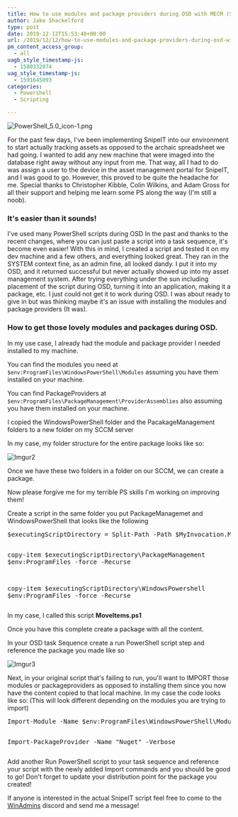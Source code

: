 ```yaml
---
title: How to use modules and package providers during OSD with MECM (SCCM/MEMCM)
author: Jake Shackelford
type: post
date: 2019-12-12T15:53:40+00:00
url: /2019/12/12/how-to-use-modules-and-package-providers-during-osd-with-mecm-sccm-memcm/
pm_content_access_group:
  - all
uagb_style_timestamp-js:
  - 1580332074
uag_style_timestamp-js:
  - 1591645893
categories:
  - Powershell
  - Scripting

---
```

![PowerShell_5.0_icon-1.png](PowerShell_5.0_icon-1.png)

For the past few days, I've been implementing SnipeIT into our environment to start actually tracking assets as opposed to the archaic spreadsheet we had going. I wanted to add any new machine that were imaged into the database right away without any input from me. That way, all I had to do was assign a user to the device in the asset management portal for SnipeIT, and I was good to go. However, this proved to be quite the headache for me. Special thanks to Christopher Kibble, Colin Wilkins, and Adam Gross for all their support and helping me learn some PS along the way (I'm still a noob).

### It's easier than it sounds!

I've used many PowerShell scripts during OSD In the past and thanks to the recent changes, where you can just paste a script into a task sequence, it's become even easier! With this in mind, I created a script and tested it on my dev machine and a few others, and everything looked great. They ran in the SYSTEM context fine, as an admin fine, all looked dandy. I put it into my OSD, and it returned successful but never actually showed up into my asset management system. After trying everything under the sun including placement of the script during OSD, turning it into an application, making it a package, etc. I just could not get it to work during OSD. I was about ready to give in but was thinking maybe it's an issue with installing the modules and package providers (It was).

### How to get those lovely modules and packages during OSD.

In my use case, I already had the module and package provider I needed installed to my machine.

You can find the modules you need at `$env:ProgramFiles\WindowsPowerShell\Modules` assuming you have them installed on your machine.

You can find PackageProviders at `$env:ProgramFiles\PackageManagement\ProviderAssemblies` also assuming you have them installed on your machine.

I copied the WindowsPowerShell folder and the PacakageManagement folders to a new folder on my SCCM server

In my case, my folder structure for the entire package looks like so:

![Imgur2](https://camo.githubusercontent.com/ec9b5904e323575dc980183eb46dc07aed204989/68747470733a2f2f696d6775722e636f6d2f37656a7339526f2e6a7067)

Once we have these two folders in a folder on our SCCM, we can create a package.

Now please forgive me for my terrible PS skills I'm working on improving them!

Create a script in the same folder you put PackageManagemet and WindowsPowerShell that looks like the following

<div class="wp-block-codemirror-blocks-code-block code-block">
  <pre class="CodeMirror" data-setting="{&quot;mode&quot;:&quot;powershell&quot;,&quot;mime&quot;:&quot;application/x-powershell&quot;,&quot;theme&quot;:&quot;default&quot;,&quot;lineNumbers&quot;:true,&quot;styleActiveLine&quot;:true,&quot;lineWrapping&quot;:true,&quot;readOnly&quot;:false,&quot;language&quot;:&quot;PowerShell&quot;,&quot;modeName&quot;:&quot;powershell&quot;}">$executingScriptDirectory = Split-Path -Path $MyInvocation.MyCommand.Definition -Parent

copy-item $executingScriptDirectory\PackageManagement $env:ProgramFiles -force -Recurse

copy-item $executingScriptDirectory\WindowsPowershell $env:ProgramFiles -force -Recurse</pre>
</div>

In my case, I called this script **MoveItems.ps1**

Once you have this complete create a package with all the content.

In your OSD task Sequence create a run PowerShell script step and reference the package you made like so

![Imgur3](https://camo.githubusercontent.com/17cb3f713d11be996213630ba822f8b005cb446b/68747470733a2f2f696d6775722e636f6d2f6f4f43627857442e6a7067)

Next, in your original script that's failing to run, you'll want to IMPORT those modules or packageproviders as opposed to installing them since you now have the content copied to that local machine. In my case the code looks like so: (This will look different depending on the modules you are trying to import)

<div class="wp-block-codemirror-blocks-code-block code-block">
  <pre class="CodeMirror" data-setting="{&quot;mode&quot;:&quot;powershell&quot;,&quot;mime&quot;:&quot;application/x-powershell&quot;,&quot;theme&quot;:&quot;default&quot;,&quot;lineNumbers&quot;:true,&quot;styleActiveLine&quot;:true,&quot;lineWrapping&quot;:true,&quot;readOnly&quot;:false,&quot;language&quot;:&quot;PowerShell&quot;,&quot;modeName&quot;:&quot;powershell&quot;}">Import-Module -Name $env:ProgramFiles\WindowsPowerShell\Modules\SnipeitPS -Verbose

Import-PackageProvider -Name "Nuget" -Verbose</pre>
</div>

Add another Run PowerShell script to your task sequence and reference your script with the newly added Import commands and you should be good to go! Don't forget to update your distribution point for the package you created!

If anyone is interested in the actual SnipeIT script feel free to come to the [WinAdmins](https://aka.ms/winadmins) discord and send me a message!



